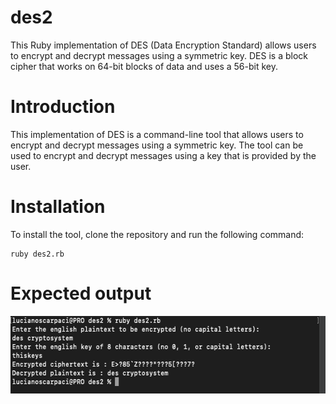 # des2
This Ruby implementation of DES (Data Encryption Standard) allows users to encrypt and decrypt messages using a symmetric key. DES is a block cipher that works on 64-bit blocks of data and uses a 56-bit key.

# Introduction
This implementation of DES is a command-line tool that allows users to encrypt and decrypt messages using a symmetric key. The tool can be used to encrypt and decrypt messages using a key that is provided by the user. 

# Installation
To install the tool, clone the repository and run the following command:
```
ruby des2.rb
```
# Expected output
<img src="des.png" width="579" height="124">


